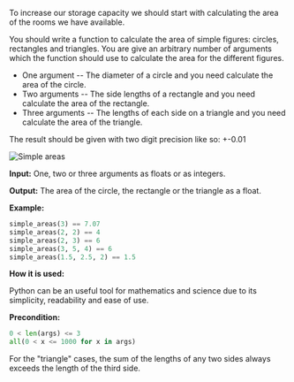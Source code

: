 To increase our storage capacity we should start with calculating the area of the rooms we have available.

You should write a function to calculate the area of simple figures: circles, rectangles and triangles.
You are give an arbitrary number of arguments which the function should use to calculate the area for the different figures.

- One argument -- The diameter of a circle and you need calculate the area of the circle.
- Two arguments -- The side lengths of a rectangle and you need calculate the area of the rectangle.
- Three arguments -- The lengths of each side on a triangle and you need calculate the area of the triangle.

The result should be given with two digit precision like so: +-0.01

![Simple areas](simple-areas.svg)

**Input:** One, two or three arguments as floats or as integers.

**Output:** The area of the circle, the rectangle or the triangle as a float.

**Example:**

```python
simple_areas(3) == 7.07
simple_areas(2, 2) == 4
simple_areas(2, 3) == 6
simple_areas(3, 5, 4) == 6
simple_areas(1.5, 2.5, 2) == 1.5
```
**How it is used:**

Python can be an useful tool for mathematics and science due to its simplicity, readability and ease of use.


**Precondition:**

```python
0 < len(args) <= 3
all(0 < x <= 1000 for x in args)
```

For the "triangle" cases, the sum of the lengths of any two sides always exceeds the length of the third side.

